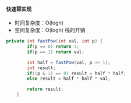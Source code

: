 #### 快速幂实现

- 时间复杂度：O(logn)
- 空间复杂度：O(logn) 栈的开销

```java
private int fastPow(int val, int p) {
        if(p == 0) return 1;
        if(p == 1) return val;

        int half = fastPow(val, p >> 1);
        int result;
        if((p & 1) == 0) result = half * half;
        else result = half * half * val;

        return result;
    }
```